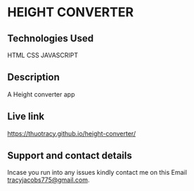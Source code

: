 # HEIGHT CONVERTER

## Technologies Used
HTML
CSS
JAVASCRIPT

## Description
A Height converter app

## Live link
https://thuotracy.github.io/height-converter/



## Support and contact details
Incase you run into any issues kindly contact me on this Email tracyjacobs775@gmail.com.
